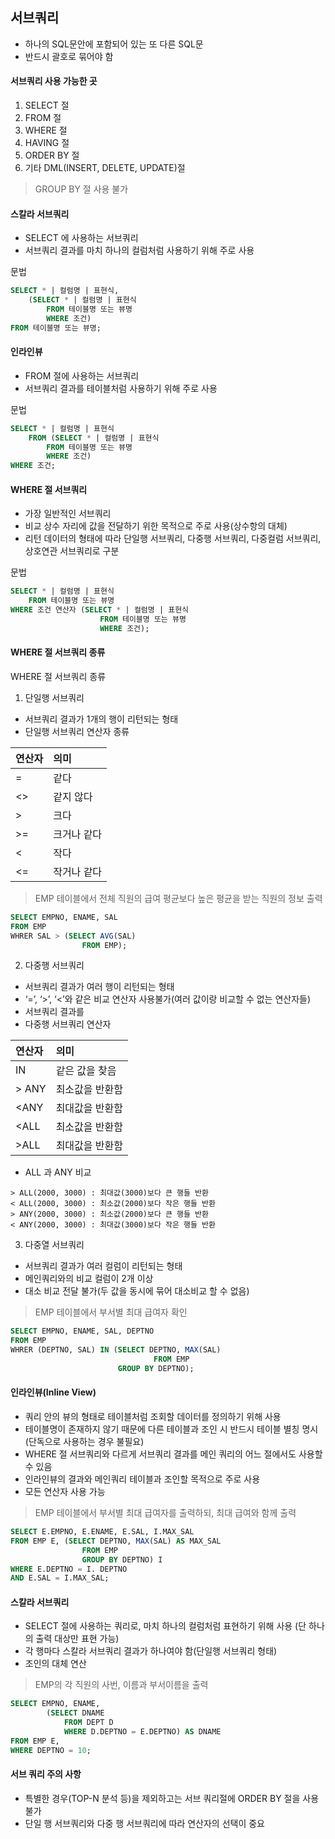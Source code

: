 ## 서브쿼리

- 하나의 SQL문안에 포함되어 있는 또 다른 SQL문
- 반드시 괄호로 묶어야 함

#### 서브쿼리 사용 가능한 곳

1. SELECT 절
2. FROM 절
3. WHERE 절
4. HAVING 절
5. ORDER BY 절
6. 기타 DML(INSERT, DELETE, UPDATE)절
> GROUP BY 절 사용 불가

#### 스칼라 서브쿼리
- SELECT 에 사용하는 서브쿼리
- 서브쿼리 결과를 마치 하나의 컬럼처럼 사용하기 위해 주로 사용

문법
```sql
SELECT * | 컬럼명 | 표현식,
	(SELECT * | 컬럼명 | 표현식
		FROM 테이블명 또는 뷰명
		WHERE 조건)
FROM 테이블명 또는 뷰명;
```

#### 인라인뷰
- FROM 절에 사용하는 서브쿼리
- 서브쿼리 결과를 테이블처럼 사용하기 위해 주로 사용

문법
```sql
SELECT * | 컬럼명 | 표현식
	FROM (SELECT * | 컬럼명 | 표현식
		FROM 테이블명 또는 뷰명
		WHERE 조건)
WHERE 조건;
```

#### WHERE 절 서브쿼리
- 가장 일반적인 서브쿼리
- 비교 상수 자리에 값을 전달하기 위한 목적으로 주로 사용(상수항의 대체)
- 리턴 데이터의 형태에 따라 단일행 서브쿼리, 다중행 서브쿼리, 다중컬럼 서브쿼리, 상호연관 서브쿼리로 구분

문법
```sql
SELECT * | 컬럼명 | 표현식
	FROM 테이블명 또는 뷰명
WHERE 조건 연산자 (SELECT * | 컬럼명 | 표현식
					FROM 테이블명 또는 뷰명
					WHERE 조건);
```     

#### WHERE 절 서브쿼리 종류

WHERE 절 서브쿼리 종류 

1. 단일행 서브쿼리

- 서브쿼리 결과가 1개의 행이 리턴되는 형태 
- 단일행 서브쿼리 연산자 종류

|연산자|의미|
|:---|:---|
| = | 같다|
| <> | 같지 않다|
| > | 크다|
| >= | 크거나 같다|
| < | 작다|
| <= | 작거나 같다|

> EMP 테이블에서 전체 직원의 급여 평균보다 높은 평균을 받는 직원의 정보 출력

```SQL
SELECT EMPNO, ENAME, SAL
FROM EMP
WHRER SAL > (SELECT AVG(SAL)
				FROM EMP);
```

2. 다중행 서브쿼리

- 서브쿼리 결과가 여러 행이 리턴되는 형태
- ‘=’, ‘>’, ‘<’와 같은 비교 연산자 사용불가(여러 값이랑 비교할 수 없는 연산자들) 
- 서브쿼리 결과를 
- 다중행 서브쿼리 연산자

|연산자|의미|
|:---|:---|
|IN|같은 값을 찾음|
|> ANY | 최소값을 반환함|
|<ANY|최대값을 반환함|
|<ALL|최소값을 반환함|
|>ALL|최대값을 반환함|

- ALL 과 ANY 비교

```
> ALL(2000, 3000) : 최대값(3000)보다 큰 행들 반환
< ALL(2000, 3000) : 최소값(2000)보다 작은 행들 반환 
> ANY(2000, 3000) : 최소값(2000)보다 큰 행들 반환
< ANY(2000, 3000) : 최대값(3000)보다 작은 행들 반환
```

3. 다중열 서브쿼리

- 서브쿼리 결과가 여러 컬럼이 리턴되는 형태
- 메인쿼리와의 비교 컬럼이 2개 이상
- 대소 비교 전달 불가(두 값을 동시에 묶어 대소비교 할 수 없음)

> EMP 테이블에서 부서별 최대 급여자 확인


```SQL
SELECT EMPNO, ENAME, SAL, DEPTNO
FROM EMP
WHRER (DEPTNO, SAL) IN (SELECT DEPTNO, MAX(SAL)
				                FROM EMP
						GROUP BY DEPTNO);
```

#### 인라인뷰(Inline View)

- 쿼리 안의 뷰의 형태로 테이블처럼 조회할 데이터를 정의하기 위해 사용
- 테이블명이 존재하지 않기 때문에 다른 테이블과 조인 시 반드시 테이블 별칭 명시
(단독으로 사용하는 경우 불필요)
- WHERE 절 서브쿼리와 다르게 서브쿼리 결과를 메인 쿼리의 어느 절에서도 사용할 수 있음 
- 인라인뷰의 결과와 메인쿼리 테이블과 조인할 목적으로 주로 사용
- 모든 연산자 사용 가능

>  EMP 테이블에서 부서별 최대 급여자를 출력하되, 최대 급여와 함께 출력
```SQL
SELECT E.EMPNO, E.ENAME, E.SAL, I.MAX_SAL
FROM EMP E, (SELECT DEPTNO, MAX(SAL) AS MAX_SAL
				FROM EMP
				GROUP BY DEPTNO) I
WHERE E.DEPTNO = I. DEPTNO
AND E.SAL = I.MAX_SAL;
```

#### 스칼라 서브쿼리

- SELECT 절에 사용하는 쿼리로, 마치 하나의 컬럼처럼 표현하기 위해 사용 (단 하나의 출력 대상만 표현 가능) 
- 각 행마다 스칼라 서브쿼리 결과가 하나여야 함(단일행 서브쿼리 형태)
- 조인의 대체 연산

>  EMP의 각 직원의 사번, 이름과 부서이름을 출력
```SQL
SELECT EMPNO, ENAME, 
 		(SELECT DNAME
			FROM DEPT D
			WHERE D.DEPTNO = E.DEPTNO) AS DNAME
FROM EMP E,
WHERE DEPTNO = 10;
```

####  서브 쿼리 주의 사항

- 특별한 경우(TOP-N 분석 등)을 제외하고는 서브 쿼리절에 ORDER BY 절을 사용 불가 
- 단일 행 서브쿼리와 다중 행 서브쿼리에 따라 연산자의 선택이 중요
